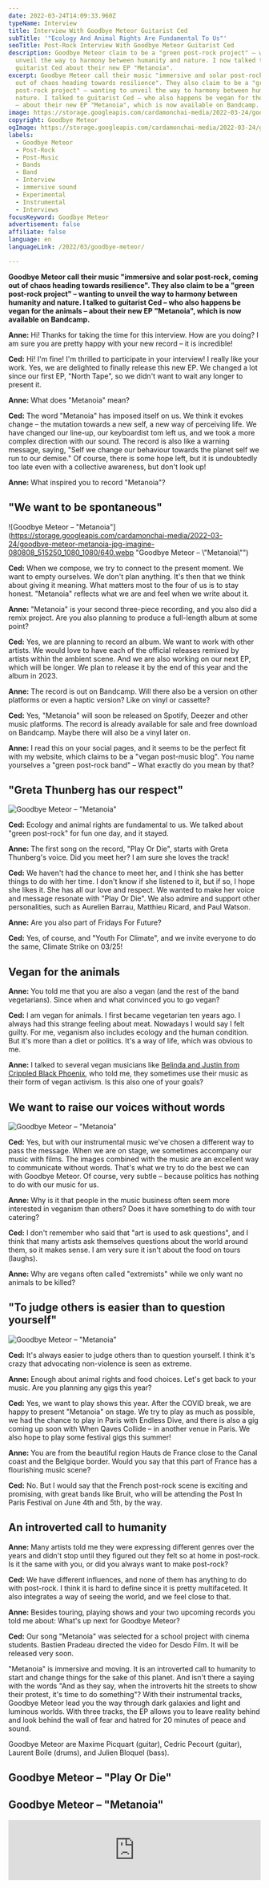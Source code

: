 ```yaml
---
date: 2022-03-24T14:09:33.960Z
typeName: Interview
title: Interview With Goodbye Meteor Guitarist Ced
subTitle: '"Ecology And Animal Rights Are Fundamental To Us"'
seoTitle: Post-Rock Interview With Goodbye Meteor Guitarist Ced
description: Goodbye Meteor claim to be a "green post-rock project" – wanting to
  unveil the way to harmony between humanity and nature. I now talked to
  guitarist Ced about their new EP "Metanoia".
excerpt: Goodbye Meteor call their music "immersive and solar post-rock, coming
  out of chaos heading towards resilience". They also claim to be a "green
  post-rock project" – wanting to unveil the way to harmony between humanity and
  nature. I talked to guitarist Ced – who also happens be vegan for the animals
  – about their new EP "Metanoia", which is now available on Bandcamp.
image: https://storage.googleapis.com/cardamonchai-media/2022-03-24/goodbye-meteor-1-jpg-imagine-080808_191a20_1024_768/640.webp
copyright: Goodbye Meteor
ogImage: https://storage.googleapis.com/cardamonchai-media/2022-03-24/goodbye-meteor-fb-jpg-imagine-080808_1e1e24_1200_628/640.webp
labels:
  - Goodbye Meteor
  - Post-Rock
  - Post-Music
  - Bands
  - Band
  - Interview
  - immersive sound
  - Experimental
  - Instrumental
  - Interviews
focusKeyword: Goodbye Meteor
advertisement: false
affiliate: false
language: en
languageLink: /2022/03/goodbye-meteor/

---
```


**Goodbye Meteor call their music "immersive and solar post-rock, coming out of chaos heading towards resilience". They also claim to be a "green post-rock project" – wanting to unveil the way to harmony between humanity and nature. I talked to guitarist Ced – who also happens be vegan for the animals – about their new EP "Metanoia", which is now available on Bandcamp.**

**Anne:** Hi! Thanks for taking the time for this interview. How are you doing? I am sure you are pretty happy with your new record – it is incredible!

**Ced:** Hi! I'm fine! I'm thrilled to participate in your interview! I really like your work. Yes, we are delighted to finally release this new EP. We changed a lot since our first EP, "North Tape", so we didn't want to wait any longer to present it.

**Anne:** What does "Metanoia" mean?

**Ced:** The word "Metanoia" has imposed itself on us. We think it evokes change – the mutation towards a new self, a new way of perceiving life. We have changed our line-up, our keyboardist tom left us, and we took a more complex direction with our sound. The record is also like a warning message, saying, "Self we change our behaviour towards the planet self we run to our demise." Of course, there is some hope left, but it is undoubtedly too late even with a collective awareness, but don't look up!

**Anne:** What inspired you to record "Metanoia"?

## "We want to be spontaneous"

![Goodbye Meteor – "Metanoia"](https://storage.googleapis.com/cardamonchai-media/2022-03-24/goodbye-meteor-metanoia-jpg-imagine-080808_515250_1080_1080/640.webp "Goodbye Meteor – \\"Metanoia\\"")

**Ced:** When we compose, we try to connect to the present moment. We want to empty ourselves. We don't plan anything. It's then that we think about giving it meaning. What matters most to the four of us is to stay honest. "Metanoia" reflects what we are and feel when we write about it.

**Anne:** "Metanoia" is your second three-piece recording, and you also did a remix project. Are you also planning to produce a full-length album at some point?

**Ced:** Yes, we are planning to record an album. We want to work with other artists. We would love to have each of the official releases remixed by artists within the ambient scene. And we are also working on our next EP, which will be longer. We plan to release it by the end of this year and the album in 2023.

**Anne:** The record is out on Bandcamp. Will there also be a version on other platforms or even a haptic version? Like on vinyl or cassette?

**Ced:** Yes, "Metanoia" will soon be released on Spotify, Deezer and other music platforms. The record is already available for sale and free download on Bandcamp. Maybe there will also be a vinyl later on.

**Anne:** I read this on your social pages, and it seems to be the perfect fit with my website, which claims to be a "vegan post-music blog". You name yourselves a "green post-rock band" – What exactly do you mean by that?

## "Greta Thunberg has our respect"

![Goodbye Meteor – "Metanoia"](https://storage.googleapis.com/cardamonchai-media/2022-03-24/goodbye-meteor-3-jpg-imagine-080808_231f1a_1024_768/640.webp 'Goodbye Meteor in the studio')

**Ced:** Ecology and animal rights are fundamental to us. We talked about "green post-rock" for fun one day, and it stayed.

**Anne:** The first song on the record, "Play Or Die", starts with Greta Thunberg's voice. Did you meet her? I am sure she loves the track!

**Ced:** We haven't had the chance to meet her, and I think she has better things to do with her time. I don't know if she listened to it, but if so, I hope she likes it. She has all our love and respect. We wanted to make her voice and message resonate with "Play Or Die". We also admire and support other personalities, such as Aurelien Barrau, Matthieu Ricard, and Paul Watson.

**Anne:** Are you also part of Fridays For Future?

**Ced:** Yes, of course, and "Youth For Climate", and we invite everyone to do the same, Climate Strike on 03/25!

## Vegan for the animals

**Anne:** You told me that you are also a vegan (and the rest of the band vegetarians). Since when and what convinced you to go vegan?

**Ced:** I am vegan for animals. I first became vegetarian ten years ago. I always had this strange feeling about meat. Nowadays I would say I felt guilty. For me, veganism also includes ecology and the human condition. But it's more than a diet or politics. It's a way of life, which was obvious to me.

**Anne:** I talked to several vegan musicians like [Belinda and Justin from Crippled Black Phoenix](/2020/12/crippled-black-phoenix-interview-en), who told me, they sometimes use their music as their form of vegan activism. Is this also one of your goals?

## We want to raise our voices without words

![Goodbye Meteor – "Metanoia"](https://storage.googleapis.com/cardamonchai-media/2022-03-24/goodbye-meteor-jpg-imagine-080818_413e48_1024_768/640.webp 'Goodbye Meteor on stage')

**Ced:** Yes, but with our instrumental music we've chosen a different way to pass the message. When we are on stage, we sometimes accompany our music with films. The images combined with the music are an excellent way to communicate without words. That's what we try to do the best we can with Goodbye Meteor. Of course, very subtle – because politics has nothing to do with our music for us.

**Anne:** Why is it that people in the music business often seem more interested in veganism than others? Does it have something to do with tour catering?

**Ced:** I don't remember who said that "art is used to ask questions", and I think that many artists ask themselves questions about the world around them, so it makes sense. I am very sure it isn't about the food on tours (laughs).

**Anne:** Why are vegans often called "extremists" while we only want no animals to be killed?

## "To judge others is easier than to question yourself"

![Goodbye Meteor – "Metanoia"](https://storage.googleapis.com/cardamonchai-media/2022-03-24/goodbye-meteor-2-jpg-imagine-080808_282b32_1024_768/640.webp 'Goodbye Meteor Drummer Laurent Boile')

**Ced:** It's always easier to judge others than to question yourself. I think it's crazy that advocating non-violence is seen as extreme.

**Anne:** Enough about animal rights and food choices. Let's get back to your music. Are you planning any gigs this year?

**Ced:** Yes, we want to play shows this year. After the COVID break, we are happy to present "Metanoia" on stage. We try to play as much as possible, we had the chance to play in Paris with Endless Dive, and there is also a gig coming up soon with When Qaves Collide – in another venue in Paris. We also hope to play some festival gigs this summer!

**Anne:** You are from the beautiful region Hauts de France close to the Canal coast and the Belgique border. Would you say that this part of France has a flourishing music scene?

**Ced:** No. But I would say that the French post-rock scene is exciting and promising, with great bands like Bruit, who will be attending the Post In Paris Festival on June 4th and 5th, by the way.

## An introverted call to humanity

**Anne:** Many artists told me they were expressing different genres over the years and didn't stop until they figured out they felt so at home in post-rock. Is it the same with you, or did you always want to make post-rock?

**Ced:** We have different influences, and none of them has anything to do with post-rock. I think it is hard to define since it is pretty multifaceted. It also integrates a way of seeing the world, and we feel close to that.

**Anne:** Besides touring, playing shows and your two upcoming records you told me about: What's up next for Goodbye Meteor?

**Ced:** Our song "Metanoia" was selected for a school project with cinema students. Bastien Pradeau directed the video for Desdo Film. It will be released very soon.

"Metanoia" is immersive and moving. It is an introverted call to humanity to start and change things for the sake of this planet. And isn't there a saying with the words "And as they say, when the introverts hit the streets to show their protest, it's time to do something"? With their instrumental tracks, Goodbye Meteor lead you the way through dark galaxies and light and luminous worlds. With three tracks, the EP allows you to leave reality behind and look behind the wall of fear and hatred for 20 minutes of peace and sound.

Goodbye Meteor are Maxime Picquart (guitar), Cedric Pecourt (guitar), Laurent Boile (drums), and Julien Bloquel (bass).

## Goodbye Meteor – "Play Or Die"

<YouTube id="imzINkC764E" />

## Goodbye Meteor – "Metanoia"

<iframe
  style="border: 0; width: 100%; height: 120px;"
  src="https://bandcamp.com/EmbeddedPlayer/album=1293938673/size=large/bgcol=ffffff/linkcol=5c9b72/tracklist=false/artwork=small/transparent=true/"
  seamless
>
  <a href="https://goodbyemeteor.bandcamp.com/album/metanoia">
    Metanoia by Goodbye Meteor
  </a>
</iframe>
